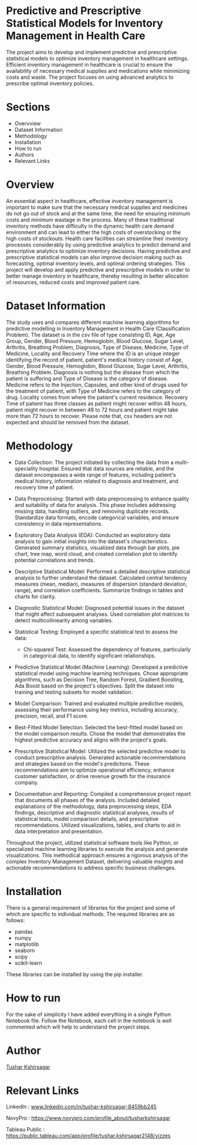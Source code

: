 # Predictive and Prescriptive Statistical Models for Inventory Management in Health Care
The project aims to develop and implement predictive and prescriptive statistical models to optimize inventory management in healthcare settings. Efficient inventory management in healthcare is crucial to ensure the availability of necessary medical supplies and medications while minimizing costs and waste. The project focuses on using advanced analytics to prescribe optimal inventory policies.

# Sections
- Overvview
- Dataset Information
- Methodology
- Installation
- How to run
- Authors
- Relevant Links

# Overview
An essential aspect in healthcare, effective inventory management is important to make sure that the necessary medical supplies and medicines do not go out of stock and at the same time, the need for ensuring minimum costs and minimum wastage in the process. Many of these traditional inventory methods have difficulty in the dynamic health care demand environment and can lead to either the high costs of overstocking or the high costs of stockouts. Health care facilities can streamline their inventory processes considerably by using predictive analytics to predict demand and prescriptive analytics to optimize inventory decisions. Having predictive and prescriptive statistical models can also improve decision making such as forecasting, optimal inventory levels, and optimal ordering strategies. This project will develop and apply predictive and prescriptive models in order to better manage inventory in healthcare, thereby resulting in better allocation of resources, reduced costs and improved patient care.

# Dataset Information
The study uses and compares different machine learning algorithms for predictive modelling in Inventory Management in Health Care (Classification Problem). The dataset is in the csv file of type consisting ID, Age, Age Group, Gender, Blood Pressure, Hemoglobin, Blood Glucose, Sugar Level, Arthritis, Breathing Problem, Diagnosis, Type of Disease, Medicine, Type of Medicine, Locality and Recovery Time where the ID is an unique integer identifying the record of patient, patient's medical history consist of Age, Gender, Blood Pressure, Hemoglobin, Blood Glucose, Sugar Level, Arthritis, Breathing Problem. Diagnosis is nothing but the disease from which the patient is suffering and Type of Disease is the category of disease. Medicine refers to the Injection, Capsules, and other kind of drugs used for the treatment of patient, with Type of Medicine refers to the category of drug. Locality comes from where the patient's current residence. Recovery Time of patient has three classes as patient might recover within 48 hours, patient might recover in between 48 to 72 hours and patient might take more than 72 hours to recover. Please note that, csv headers are not expected and should be removed from the dataset.

# Methodology
- Data Collection:
  The project initiated by collecting the data from a multi-speciality hospital. Ensured that data sources are reliable, and the dataset encompasses a wide range of features, including patient's medical history, information related to diagnosis and treatment, and recovery time of patient.

- Data Preprocessing:
  Started with data preprocessing to enhance quality and suitability of data for analysis. This phase includes addressing missing data, handling outliers, and removing duplicate records. Standardize data formats, encode categorical variables, and ensure consistency in data representations.

- Exploratory Data Analysis (EDA):
  Conducted an exploratory data analysis to gain initial insights into the dataset's characteristics. Generated summary statistics, visualized data through bar plots, pie chart, tree map, word cloud, and created correlation plot to identify potential correlations and trends.

- Descriptive Statistical Model:
  Performed a detailed descriptive statistical analysis to further understand the dataset. Calculated central tendency measures (mean, median), measures of dispersion (standard deviation, range), and correlation coefficients. Summarize findings in tables and charts for clarity.

- Diagnostic Statistical Model:
  Diagnosed potential issues in the dataset that might affect subsequent analyses. Used correlation plot matrices to detect multicollinearity among variables.

- Statistical Testing:
  Employed a specific statistical test to assess the data:
  - Chi-squared Test: Assessed the dependency of features, particularly in categorical data, to identify significant relationships.

- Predictive Statistical Model (Machine Learning):
  Developed a predictive statistical model using machine learning techniques. Chose appropriate algorithms, such as Decision Tree, Random Forest, Gradient Boosting, Ada Boost based on the project's objectives. Split the dataset into training and testing subsets for model validation.

- Model Comparison:
Trained and evaluated multiple predictive models, assessing their performance using key metrics, including accuracy, precision, recall, and F1 score.

- Best-Fitted Model Selection:
  Selected the best-fitted model based on the model comparison results. Chose the model that demonstrates the highest predictive accuracy and aligns with the project's goals.

- Prescriptive Statistical Model:
  Utilized the selected predictive model to conduct prescriptive analysis. Generated actionable recommendations and strategies based on the model's predictions. These recommendations aim to optimize operational efficiency, enhance customer satisfaction, or drive revenue growth for the insurance company.

- Documentation and Reporting:
  Compiled a comprehensive project report that documents all phases of the analysis. Included detailed explanations of the methodology, data preprocessing steps, EDA findings, descriptive and diagnostic statistical analyses, results of statistical tests, model comparison details, and prescriptive recommendations. Utilized visualizations, tables, and charts to aid in data interpretation and presentation.

Throughout the project, utilized statistical software tools like Python, or specialized machine learning libraries to execute the analysis and generate visualizations. This methodical approach ensures a 
rigorous analysis of the complex Inventory Management Dataset, delivering valuable insights and actionable recommendations to address specific business challenges.

# Installation
There is a general requirement of libraries for the project and some of which are specific to individual methods. The required libraries are as follows:
- pandas
- numpy
- matplotlib
- seaborn
- scipy
- scikit-learn

These libraries can be installed by using the pip installer.

# How to run
For the sake of simplicity I have added everything in a single Python Notebook file. Follow the Notebook, each cell in the notebook is well commented which will help to understand the project steps.

# Author
[Tushar Kshirsagar](https://github.com/KshirsagarTushar)

# Relevant Links
LinkedIn : www.linkedin.com/in/tushar-kshirsagar-8459bb245

NovyPro : https://www.novypro.com/profile_about/tusharkshirsagar

Tableau Public : https://public.tableau.com/app/profile/tushar.kshirsagar2148/vizzes
